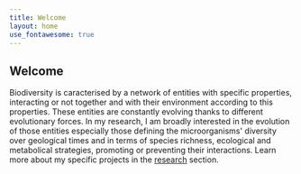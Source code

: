 ```yaml
---
title: Welcome
layout: home
use_fontawesome: true
---
```


## Welcome

Biodiversity is caracterised by a network of entities with specific properties, interacting or not together and with their environment according to this properties. These entities are constantly evolving thanks to different evolutionary forces. In my research, I am broadly interested in the evolution of those entities especially those defining the microorganisms' diversity over geological times and in terms of species richness, ecological and metabolical strategies, promoting or preventing their interactions. Learn more about my specific projects in the [research](research.md) section.
